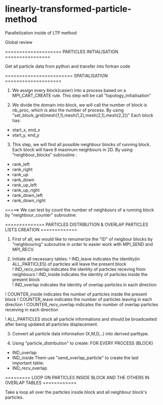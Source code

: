 # linearly-transformed-particle-method
Parallelization inside of LTP method

Global review

==================== PARTICLES INITIALISATION ================

Get all particle data from python and transfer into fortran code

======================== SPATIALISATION ====================

1. We assign every block(casier) into a process based on a MPI_CART_CREATE rule.
This step will be call "topology_initialisation"

2. We divide the domain into block, we will call the number of block is nb_proc, which is also the number of process. By using "set_block_grid(mesh(1,1),mesh(1,2),mesh(2,1),mesh(2,2))"
Each block has:
+ start_x, end_x
+ start_y, end_y

3. This step, we will find all possible neighbour blocks of running block. Each block will have 8 maximum neighbours in 2D. By using "neighbour_blocks" subroutine :
+ rank_left 
+ rank_right 
+ rank_up 
+ rank_down 
+ rank_up_left 
+ rank_up_right 
+ rank_down_left 
+ rank_down_right 

=====> We can test by count the number of neighbours of a running block by "neighbour_counter" subroutine.

 
 
 ============== PARTICLES DISTRIBUTION &  OVERLAP PARTICLES LISTS CREATION =============

1. First of all, we would like to renumerize the "ID" of neigbour blocks by "neighbouring" subroutine in order to easier work with MPI_SEND and MPI_RECV.

2. Initiate all necessary tables:
! IND_leave indicates the identity(in ALL_PARTICLES) of particles will leave the present block	
! IND_recv_overlap indicates the identity of particles receving from neighbours	
! IND_inside indicates the identity of particles inside the present block	
! IND_overlap indicates the identity of overlap particles in each direction	

! COUNTER_inside indicates the number of particles inside the present block
! COUNTER_leave indicates the number of particles leaving in each direction
! COUNTER_recv_overlap indicates the number of overlap particles receiving in each direction 

! ALL_PARTICLES stock all particle informations and should be broadcasted after being updated all particles displacement.

3. Convert all particle data information (X,M,D,..) into derived parttype.

4. Using "particle_distribution" to create:
FOR EVERY PROCESS (BLOCK)
+ IND_overlap
+ IND_inside
Them use "send_overlap_particle" to create the last important table:
+ IND_recv_overlap

========= LOOP ON PARTICLES INSIDE BLOCK AND THE OTHERS IN OVERLAP TABLES ============

Take a loop all over the particles inside block and all neighbour block's particles.





